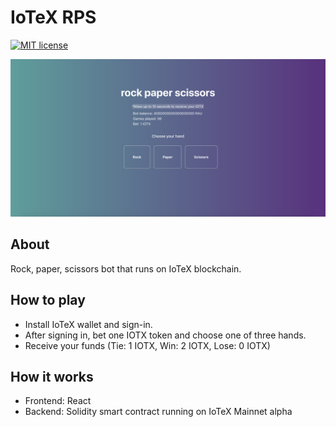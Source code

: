 # IoTeX RPS

[![MIT license](http://img.shields.io/badge/license-MIT-brightgreen.svg)](http://opensource.org/licenses/MIT)

![](demo/homescreen.png)

## About
Rock, paper, scissors bot that runs on IoTeX blockchain. 

## How to play
* Install IoTeX wallet and sign-in. 
* After signing in, bet one IOTX token and choose one of three hands. 
* Receive your funds (Tie: 1 IOTX, Win: 2 IOTX, Lose: 0 IOTX) 

## How it works
* Frontend: React
* Backend: Solidity smart contract running on IoTeX Mainnet alpha





